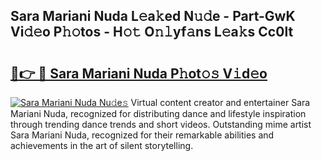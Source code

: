 ## Sara Mariani Nuda L𝚎a𝚔ed N𝚞𝚍e - Part-GwK Vi𝚍𝚎o P𝚑𝚘tos - H𝚘𝚝 O𝚗𝚕yf𝚊ns L𝚎a𝚔s Cc0lt

# <h2><a href="http://kf2v4b.oniu.top/?m=Sara+Mariani+Nuda">🔗👉 🔴 Sara Mariani Nuda P𝚑ot𝚘𝚜 V𝚒d𝚎o</a></h2>

[![Sara Mariani Nuda Nu𝚍e𝚜](https://i.imgur.com/0qMVB7G.gif)](http://kf2v4b.oniu.top/?m=Sara+Mariani+Nuda)
Virtual content creator and entertainer Sara Mariani Nuda, recognized for distributing dance and lifestyle inspiration through trending dance trends and short videos. Outstanding mime artist Sara Mariani Nuda, recognized for their remarkable abilities and achievements in the art of silent storytelling.  
